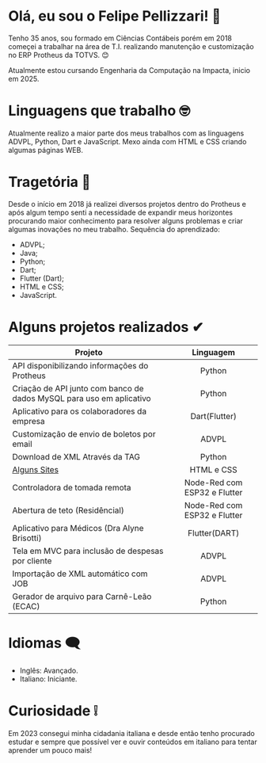 # Olá, eu sou o Felipe Pellizzari! 👋

Tenho 35 anos, sou formado em Ciências Contábeis porém em 2018 começei a trabalhar na área de T.I. realizando manutenção e customização no ERP Protheus da TOTVS. 😊

Atualmente estou cursando Engenharia da Computação na Impacta, inicio em 2025.

# Linguagens que trabalho 🤓
Atualmente realizo a maior parte dos meus trabalhos com as linguagens ADVPL, Python, Dart e JavaScript.
Mexo ainda com HTML e CSS criando algumas páginas WEB.

# Tragetória 🚀
Desde o início em 2018 já realizei diversos projetos dentro do Protheus e após algum tempo senti a necessidade de expandir meus horizontes procurando maior conhecimento para resolver alguns problemas e criar algumas inovações no meu trabalho. Sequência do aprendizado:
- ADVPL;
- Java;
- Python;
- Dart;
- Flutter (Dart);
- HTML e CSS;
- JavaScript.

# Alguns projetos realizados ✔

|Projeto|Linguagem|
|-------|:---------:|
|API disponibilizando informações do Protheus|Python|
|Criação de API junto com banco de dados MySQL para uso em aplicativo|Python|
|Aplicativo para os colaboradores da empresa|Dart(Flutter)|
|Customização de envio de boletos por email|ADVPL|
|Download de XML Através da TAG <AutXML>|Python|
|[Alguns Sites](https://github.com/lllippe/)|HTML e CSS|
|Controladora de tomada remota|Node-Red com ESP32 e Flutter|
|Abertura de teto (Residêncial)|Node-Red com ESP32 e Flutter|
|Aplicativo para Médicos (Dra Alyne Brisotti)|Flutter(DART)|
|Tela em MVC para inclusão de despesas por cliente|ADVPL|
|Importação de XML automático com JOB|ADVPL|
|Gerador de arquivo para Carnê-Leão (ECAC)|Python|

# Idiomas 🗨

- Inglês: Avançado.
- Italiano: Iniciante.

# Curiosidade ❕

Em 2023 consegui minha cidadania italiana e desde então tenho procurado estudar e sempre que possível ver e ouvir conteúdos em italiano para tentar aprender um pouco mais!
